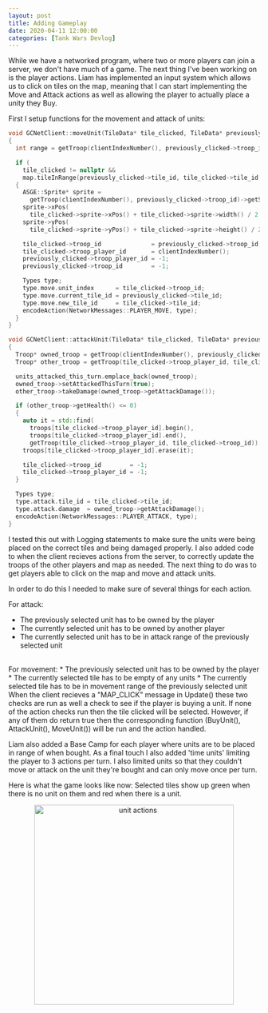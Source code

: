 ```yaml
---
layout: post
title: Adding Gameplay
date: 2020-04-11 12:00:00
categories: [Tank Wars Devlog]
---
```


While we have a networked program, where two or more players can join a server, we don't have much of a game. The next thing I've been working on is the player actions. Liam has implemented an input system which allows us to click on tiles on the map, meaning that I can start implementing the Move and Attack actions as well as allowing the player to actually place a unity they Buy.

First I setup functions for the movement and attack of units:

``` c++
void GCNetClient::moveUnit(TileData* tile_clicked, TileData* previously_clicked)
{
  int range = getTroop(clientIndexNumber(), previously_clicked->troop_id)->getMovementRange();

  if (
    tile_clicked != nullptr &&
    map.tileInRange(previously_clicked->tile_id, tile_clicked->tile_id, range))
  {
    ASGE::Sprite* sprite =
      getTroop(clientIndexNumber(), previously_clicked->troop_id)->getSpriteComponent()->getSprite();
    sprite->xPos(
      tile_clicked->sprite->xPos() + tile_clicked->sprite->width() / 2 - sprite->width() / 2);
    sprite->yPos(
      tile_clicked->sprite->yPos() + tile_clicked->sprite->height() / 2 - sprite->height() / 2);

    tile_clicked->troop_id              = previously_clicked->troop_id;
    tile_clicked->troop_player_id       = clientIndexNumber();
    previously_clicked->troop_player_id = -1;
    previously_clicked->troop_id        = -1;

    Types type;
    type.move.unit_index      = tile_clicked->troop_id;
    type.move.current_tile_id = previously_clicked->tile_id;
    type.move.new_tile_id     = tile_clicked->tile_id;
    encodeAction(NetworkMessages::PLAYER_MOVE, type);
  }
}

void GCNetClient::attackUnit(TileData* tile_clicked, TileData* previously_clicked)
{
  Troop* owned_troop = getTroop(clientIndexNumber(), previously_clicked->troop_id);
  Troop* other_troop = getTroop(tile_clicked->troop_player_id, tile_clicked->troop_id);

  units_attacked_this_turn.emplace_back(owned_troop);
  owned_troop->setAttackedThisTurn(true);
  other_troop->takeDamage(owned_troop->getAttackDamage());

  if (other_troop->getHealth() <= 0)
  {
    auto it = std::find(
      troops[tile_clicked->troop_player_id].begin(),
      troops[tile_clicked->troop_player_id].end(),
      getTroop(tile_clicked->troop_player_id, tile_clicked->troop_id));
    troops[tile_clicked->troop_player_id].erase(it);

    tile_clicked->troop_id        = -1;
    tile_clicked->troop_player_id = -1;
  }

  Types type;
  type.attack.tile_id = tile_clicked->tile_id;
  type.attack.damage  = owned_troop->getAttackDamage();
  encodeAction(NetworkMessages::PLAYER_ATTACK, type);
}
```

I tested this out with Logging statements to make sure the units were being placed on the correct tiles and being damaged properly. I also added code to when the client recieves actions from the server, to correctly update the troops of the other players and map as needed. The next thing to do was to get players able to click on the map and move and attack units. 

In order to do this I needed to make sure of several things for each action.

For attack:
* The previously selected unit has to be owned by the player
* The currently selected unit has to be owned by another player
* The currently selected unit has to be in attack range of the previously selected unit

<br>
For movement:
* The previously selected unit has to be owned by the player
* The currently selected tile has to be empty of any units
* The currently selected tile has to be in movement range of the previously selected unit

<br>
When the client recieves a "MAP_CLICK" message in Update() these two checks are run as well a check to see if the player is buying a unit. If none of the action checks run then the tile clicked will be selected. However, if any of them do return true then the corresponding function (BuyUnit(), AttackUnit(), MoveUnit()) will be run and the action handled.

Liam also added a Base Camp for each player where units are to be placed in range of when bought.
As a final touch I also added 'time units' limiting the player to 3 actions per turn. I also limited units so that they couldn't move or attack on the unit they're bought and can only move once per turn.

Here is what the game looks like now:
Selected tiles show up green when there is no unit on them and red when there is a unit.

<center>
    <img src="{{ site.baseurl }}/assets/TankWars/unit_actions.png" alt="unit actions" style="height: 400px;" />
</center>